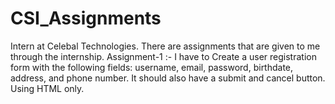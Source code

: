 # CSI_Assignments
Intern at Celebal Technologies. 
There are assignments that are given to me through the internship.
Assignment-1 :- I have to Create a user registration form with the following fields: username, email, password, birthdate, address, and phone number. It should also have a submit and cancel button. Using HTML only.
